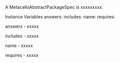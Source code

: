A MetacelloAbstractPackageSpec is xxxxxxxxx.Instance Variables	answers:		<Object>	includes:		<Object>	name:		<Object>	requires:		<Object>answers	- xxxxxincludes	- xxxxxname	- xxxxxrequires	- xxxxx